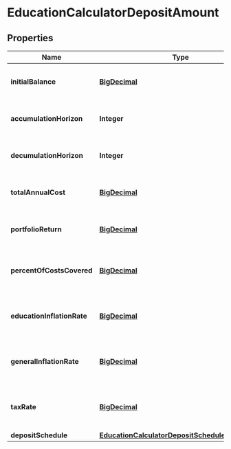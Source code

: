 
# EducationCalculatorDepositAmount

## Properties
Name | Type | Description | Notes
------------ | ------------- | ------------- | -------------
**initialBalance** | [**BigDecimal**](BigDecimal.md) | The amount currently saved for the goal | 
**accumulationHorizon** | **Integer** | The amount of years until funds are needed | 
**decumulationHorizon** | **Integer** | The amount of years funds will be used | 
**totalAnnualCost** | [**BigDecimal**](BigDecimal.md) | The total annual education cost | 
**portfolioReturn** | [**BigDecimal**](BigDecimal.md) | The annualized portfolio return | 
**percentOfCostsCovered** | [**BigDecimal**](BigDecimal.md) | The desired percent of education costs covered |  [optional]
**educationInflationRate** | [**BigDecimal**](BigDecimal.md) | The inflation rate for education prices |  [optional]
**generalInflationRate** | [**BigDecimal**](BigDecimal.md) | The annualized general inflation rate |  [optional]
**taxRate** | [**BigDecimal**](BigDecimal.md) | The tax rate for withdrawals from the account |  [optional]
**depositSchedule** | [**EducationCalculatorDepositScheduleNoDepAmt**](EducationCalculatorDepositScheduleNoDepAmt.md) |  |  [optional]



